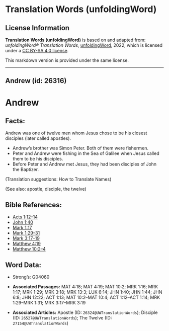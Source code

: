 # Translation Words (unfoldingWord)

## License Information

**Translation Words (unfoldingWord)** is based on and adapted from: _unfoldingWord® Translation Words_, [unfoldingWord](https://unfoldingword.org/utw), 2022, which is licensed under a [CC BY-SA 4.0 license](https://creativecommons.org/licenses/by-sa/4.0/legalcode.en).

This markdown version is provided under the same license.



--------------------------------

## Andrew (id: 26316)

Andrew
======

Facts:
------

Andrew was one of twelve men whom Jesus chose to be his closest disciples (later called apostles).

* Andrew’s brother was Simon Peter. Both of them were fishermen.
* Peter and Andrew were fishing in the Sea of Galilee when Jesus called them to be his disciples.
* Before Peter and Andrew met Jesus, they had been disciples of John the Baptizer.

(Translation suggestions: How to Translate Names)

(See also: apostle, disciple, the twelve)

Bible References:
-----------------

* [Acts 1:12–14](https://ref.ly/Acts1:12-Acts1:14)
* [John 1:40](https://ref.ly/John1:40)
* [Mark 1:17](https://ref.ly/Mark1:17)
* [Mark 1:29–31](https://ref.ly/Mark1:29-Mark1:31)
* [Mark 3:17–19](https://ref.ly/Mark3:17-Mark3:19)
* [Matthew 4:19](https://ref.ly/Matt4:19)
* [Matthew 10:2–4](https://ref.ly/Matt10:2-Matt10:4)

Word Data:
----------

* Strong’s: G04060

* **Associated Passages:** MAT 4:18; MAT 4:19; MAT 10:2; MRK 1:16; MRK 1:17; MRK 1:29; MRK 3:18; MRK 13:3; LUK 6:14; JHN 1:40; JHN 1:44; JHN 6:8; JHN 12:22; ACT 1:13; MAT 10:2–MAT 10:4; ACT 1:12–ACT 1:14; MRK 1:29–MRK 1:31; MRK 3:17–MRK 3:19
* **Associated Articles:** Apostle (ID: `26324@UWTranslationWords`); Disciple (ID: `26527@UWTranslationWords`); The Twelve (ID: `27154@UWTranslationWords`)

